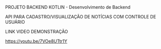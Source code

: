 PROJETO BACKEND KOTLIN - Desenvolvimento de Backend

API PARA CADASTRO/VISUALIZAÇÃO DE NOTÍCIAS COM CONTROLE DE USUÁRIO

LINK VIDEO DEMONSTRAÇÃO

https://youtu.be/7VOe8UTtr1Y